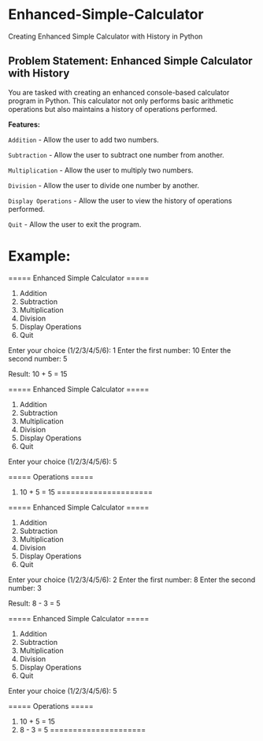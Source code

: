 # Enhanced-Simple-Calculator
Creating Enhanced Simple Calculator with History in Python

## Problem Statement: Enhanced Simple Calculator with History

You are tasked with creating an enhanced console-based calculator program in Python. This calculator not only 
performs basic arithmetic operations but also maintains a history of operations performed.

**Features:**

`Addition` - Allow the user to add two numbers.

`Subtraction` - Allow the user to subtract one number from another.

`Multiplication` - Allow the user to multiply two numbers.

`Division` - Allow the user to divide one number by another.

`Display Operations` - Allow the user to view the history of operations performed.

`Quit` - Allow the user to exit the program.


# Example:

===== Enhanced Simple Calculator =====
1. Addition
2. Subtraction
3. Multiplication
4. Division
5. Display Operations
6. Quit

Enter your choice (1/2/3/4/5/6): 1
Enter the first number: 10
Enter the second number: 5

Result: 10 + 5 = 15

===== Enhanced Simple Calculator =====
1. Addition
2. Subtraction
3. Multiplication
4. Division
5. Display Operations
6. Quit

Enter your choice (1/2/3/4/5/6): 5

===== Operations =====
1. 10 + 5 = 15
=====================

===== Enhanced Simple Calculator =====
1. Addition
2. Subtraction
3. Multiplication
4. Division
5. Display Operations
6. Quit

Enter your choice (1/2/3/4/5/6): 2
Enter the first number: 8
Enter the second number: 3

Result: 8 - 3 = 5

===== Enhanced Simple Calculator =====
1. Addition
2. Subtraction
3. Multiplication
4. Division
5. Display Operations
6. Quit

Enter your choice (1/2/3/4/5/6): 5

===== Operations =====
1. 10 + 5 = 15
2. 8 - 3 = 5
=====================
